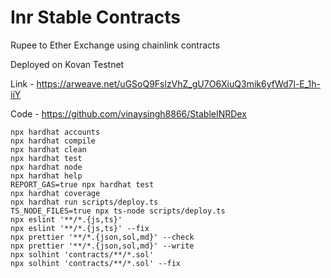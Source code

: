 # Inr Stable Contracts

Rupee to Ether Exchange using chainlink contracts

Deployed on Kovan Testnet 

Link - https://arweave.net/uGSoQ9FslzVhZ_gU7O6XiuQ3mik6yfWd7l-E_1h-iiY

Code - https://github.com/vinaysingh8866/StableINRDex

```shell
npx hardhat accounts
npx hardhat compile
npx hardhat clean
npx hardhat test
npx hardhat node
npx hardhat help
REPORT_GAS=true npx hardhat test
npx hardhat coverage
npx hardhat run scripts/deploy.ts
TS_NODE_FILES=true npx ts-node scripts/deploy.ts
npx eslint '**/*.{js,ts}'
npx eslint '**/*.{js,ts}' --fix
npx prettier '**/*.{json,sol,md}' --check
npx prettier '**/*.{json,sol,md}' --write
npx solhint 'contracts/**/*.sol'
npx solhint 'contracts/**/*.sol' --fix
```
